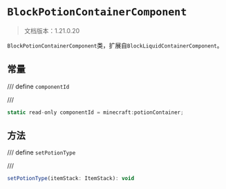 # `BlockPotionContainerComponent`

> 文档版本：1.21.0.20

`BlockPotionContainerComponent`类，扩展自`BlockLiquidContainerComponent`。

## 常量

/// define
`componentId`


///

```js
static read-only componentId = minecraft:potionContainer;
```


## 方法

/// define
`setPotionType`


///

```js
setPotionType(itemStack: ItemStack): void
```

